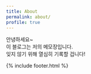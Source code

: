 ```yaml
---
title: About
permalink: about/
profile: true
---
```


안녕하세요~  
이 블로그는 저의 메모장입니다.  
잊지 않기 위해 열심히 기록할 겁니다!  

{% include footer.html %}